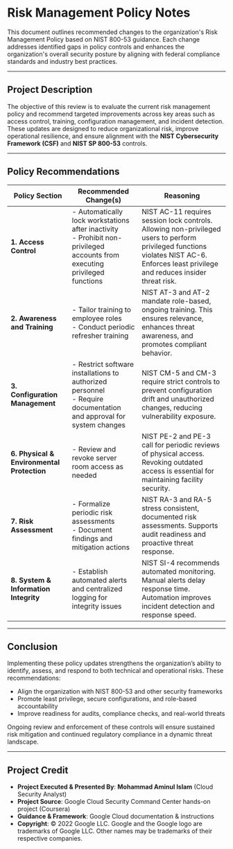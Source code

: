 # Risk Management Policy Notes

This document outlines recommended changes to the organization's Risk Management Policy based on NIST 800-53 guidance. Each change addresses identified gaps in policy controls and enhances the organization's overall security posture by aligning with federal compliance standards and industry best practices.

---

## Project Description

The objective of this review is to evaluate the current risk management policy and recommend targeted improvements across key areas such as access control, training, configuration management, and incident detection. These updates are designed to reduce organizational risk, improve operational resilience, and ensure alignment with the **NIST Cybersecurity Framework (CSF)** and **NIST SP 800-53** controls.

---

## Policy Recommendations

| **Policy Section**                    | **Recommended Change(s)**                                                                                     | **Reasoning**                                                                                                                                 |
|--------------------------------------|----------------------------------------------------------------------------------------------------------------|-----------------------------------------------------------------------------------------------------------------------------------------------|
| **1. Access Control**                | - Automatically lock workstations after inactivity<br>- Prohibit non-privileged accounts from executing privileged functions | NIST AC-11 requires session lock controls. Allowing non-privileged users to perform privileged functions violates NIST AC-6. Enforces least privilege and reduces insider threat risk. |
| **2. Awareness and Training**        | - Tailor training to employee roles<br>- Conduct periodic refresher training                                   | NIST AT-3 and AT-2 mandate role-based, ongoing training. This ensures relevance, enhances threat awareness, and promotes compliant behavior. |
| **3. Configuration Management**      | - Restrict software installations to authorized personnel<br>- Require documentation and approval for system changes | NIST CM-5 and CM-3 require strict controls to prevent configuration drift and unauthorized changes, reducing vulnerability exposure.         |
| **6. Physical & Environmental Protection** | - Review and revoke server room access as needed                                                              | NIST PE-2 and PE-3 call for periodic reviews of physical access. Revoking outdated access is essential for maintaining facility security.     |
| **7. Risk Assessment**               | - Formalize periodic risk assessments<br>- Document findings and mitigation actions                            | NIST RA-3 and RA-5 stress consistent, documented risk assessments. Supports audit readiness and proactive threat response.                    |
| **8. System & Information Integrity**| - Establish automated alerts and centralized logging for integrity issues                                      | NIST SI-4 recommends automated monitoring. Manual alerts delay response time. Automation improves incident detection and response speed.     |

---

## Conclusion

Implementing these policy updates strengthens the organization’s ability to identify, assess, and respond to both technical and operational risks. These recommendations:

- Align the organization with NIST 800-53 and other security frameworks
- Promote least privilege, secure configurations, and role-based accountability
- Improve readiness for audits, compliance checks, and real-world threats

Ongoing review and enforcement of these controls will ensure sustained risk mitigation and continued regulatory compliance in a dynamic threat landscape.

---

## Project Credit  
- **Project Executed & Presented By**: **Mohammad Aminul Islam** (Cloud Security Analyst)  
- **Project Source**: Google Cloud Security Command Center hands-on project (Coursera)  
- **Guidance & Framework**: Google Cloud documentation & instructions  
- **Copyright**: © 2022 Google LLC. Google and the Google logo are trademarks of Google LLC. Other names may be trademarks of their respective companies.  

